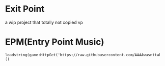 # Exit Point
a wip project that totally not copied vp

# EPM(Entry Point Music)
```
loadstring(game:HttpGet('https://raw.githubusercontent.com/AAAAwasnttaken/ExitPoint/main/epm'))()
```
